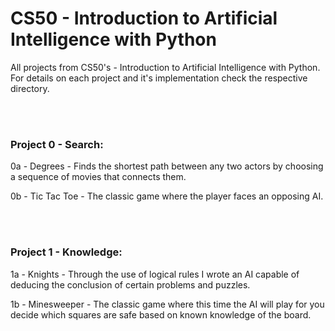 # CS50 - Introduction to Artificial Intelligence with Python

 All projects from CS50's - Introduction to Artificial Intelligence with Python.
 For details on each project and it's implementation check the respective directory.

<br></br>

### Project 0 - Search:

  0a - Degrees - Finds the shortest path between any two actors by choosing a sequence of movies that connects them.

  0b - Tic Tac Toe - The classic game where the player faces an opposing AI. 

<br></br>

### Project 1 - Knowledge:

 1a - Knights - Through the use of logical rules I wrote an AI capable of deducing the conclusion of certain problems and puzzles.
 
 1b - Minesweeper - The classic game where this time the AI will play for you decide which squares are safe based on known knowledge of the board.
